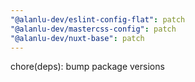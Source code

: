 ```yaml
---
"@alanlu-dev/eslint-config-flat": patch
"@alanlu-dev/mastercss-config": patch
"@alanlu-dev/nuxt-base": patch
---
```


chore(deps): bump package versions
